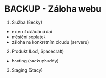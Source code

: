 # BACKUP - Záloha webu

1. Služba (Becky)

- externí ukládáná dat 
- měsíční poplatek
- záloha na konkrétním cloudu (serveru)

2. Produkt (Loď, Spacecraft)

- hosting (backupbuddy)

3. Staging (Stacy)




